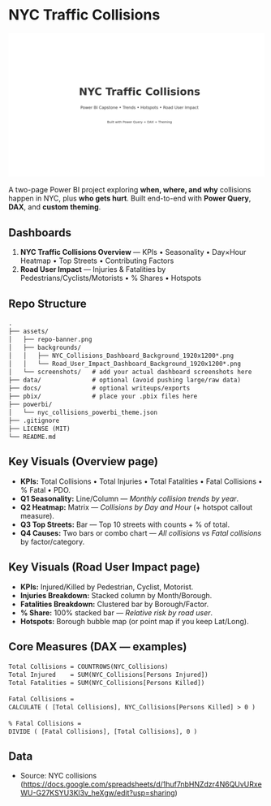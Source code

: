 # NYC Traffic Collisions 

![Banner](assets/repo-banner.png)

A two-page Power BI project exploring **when, where, and why** collisions happen in NYC, plus **who gets hurt**. 
Built end-to-end with **Power Query**, **DAX**, and **custom theming**.

##  Dashboards
1. **NYC Traffic Collisions Overview** — KPIs • Seasonality • Day×Hour Heatmap • Top Streets • Contributing Factors  
2. **Road User Impact** — Injuries & Fatalities by Pedestrians/Cyclists/Motorists • % Shares • Hotspots

##  Repo Structure
```
.
├── assets/
│   ├── repo-banner.png
│   ├── backgrounds/
│   │   ├── NYC_Collisions_Dashboard_Background_1920x1200*.png
│   │   └── Road_User_Impact_Dashboard_Background_1920x1200*.png
│   └── screenshots/   # add your actual dashboard screenshots here
├── data/              # optional (avoid pushing large/raw data)
├── docs/              # optional writeups/exports
├── pbix/              # place your .pbix files here
├── powerbi/
│   └── nyc_collisions_powerbi_theme.json
├── .gitignore
├── LICENSE (MIT)
└── README.md
```

##  Key Visuals (Overview page)
- **KPIs:** Total Collisions • Total Injuries • Total Fatalities • Fatal Collisions • % Fatal • PDO.
- **Q1 Seasonality:** Line/Column — *Monthly collision trends by year*.
- **Q2 Heatmap:** Matrix — *Collisions by Day and Hour* (+ hotspot callout measure).
- **Q3 Top Streets:** Bar — Top 10 streets with counts + % of total.
- **Q4 Causes:** Two bars or combo chart — *All collisions vs Fatal collisions* by factor/category.

##  Key Visuals (Road User Impact page)
- **KPIs:** Injured/Killed by Pedestrian, Cyclist, Motorist.
- **Injuries Breakdown:** Stacked column by Month/Borough.
- **Fatalities Breakdown:** Clustered bar by Borough/Factor.
- **% Share:** 100% stacked bar — *Relative risk by road user*.
- **Hotspots:** Borough bubble map (or point map if you keep Lat/Long).

##  Core Measures (DAX — examples)
```DAX
Total Collisions = COUNTROWS(NYC_Collisions)
Total Injured    = SUM(NYC_Collisions[Persons Injured])
Total Fatalities = SUM(NYC_Collisions[Persons Killed])

Fatal Collisions =
CALCULATE ( [Total Collisions], NYC_Collisions[Persons Killed] > 0 )

% Fatal Collisions =
DIVIDE ( [Fatal Collisions], [Total Collisions], 0 )
```

##  Data
- Source: NYC collisions (https://docs.google.com/spreadsheets/d/1huf7nbHNZdzr4N6QUvURxeWU-G27KSYU3Kl3v_heXgw/edit?usp=sharing)


